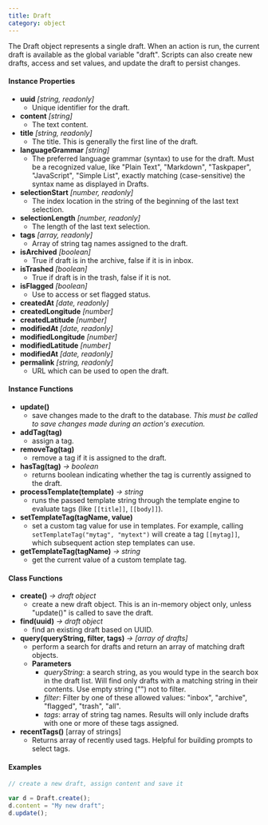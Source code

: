 ```yaml
---
title: Draft
category: object
---
```


The Draft object represents a single draft.  When an action is run, the current draft is available as the global variable "draft".  Scripts can also create new drafts, access and set values, and update the draft to persist changes.

#### Instance Properties

- **uuid** *[string, readonly]*
  - Unique identifier for the draft.
- **content** *[string]*
  - The text content.
- **title** *[string, readonly]*
  - The title. This is generally the first line of the draft.
- **languageGrammar** *[string]*
  - The preferred language grammar (syntax) to use for the draft. Must be a recognized value, like "Plain Text", "Markdown", "Taskpaper", "JavaScript", "Simple List", exactly matching (case-sensitive) the syntax name as displayed in Drafts.
- **selectionStart** *[number, readonly]*
  - The index location in the string of the beginning of the last text selection.
- **selectionLength** *[number, readonly]*
  - The length of the last text selection.
- **tags** *[array, readonly]*
  - Array of string tag names assigned to the draft.
- **isArchived** *[boolean]*
  - True if draft is in the archive, false if it is in inbox.
- **isTrashed** *[boolean]*
  - True if draft is in the trash, false if it is not.
- **isFlagged** *[boolean]*
  - Use to access or set flagged status.
- **createdAt** *[date, readonly]*
- **createdLongitude** *[number]*
- **createdLatitude** *[number]*
- **modifiedAt** *[date, readonly]*
- **modifiedLongitude** *[number]*
- **modifiedLatitude** *[number]*
- **modifiedAt** *[date, readonly]*
- **permalink** *[string, readonly]*
  - URL which can be used to open the draft.

#### Instance Functions

- **update()**
  - save changes made to the draft to the database. _This must be called to save changes made during an action's execution._
- **addTag(tag)**
  - assign a tag.
- **removeTag(tag)**
  - remove a tag if it is assigned to the draft.
- **hasTag(tag)** *-> boolean*
  - returns boolean indicating whether the tag is currently assigned to the draft.
- **processTemplate(template)** *-> string*
  - runs the passed template string through the template engine to evaluate tags (like `[[title]]`, `[[body]]`).
- **setTemplateTag(tagName, value)**
  - set a custom tag value for use in templates. For example, calling `setTemplateTag("mytag", "mytext")` will create a tag `[[mytag]]`, which subsequent action step templates can use.
- **getTemplateTag(tagName)** *-> string*
  - get the current value of a custom template tag.

#### Class Functions

- **create()** *-> draft object*
  - create a new draft object. This is an in-memory object only, unless "update()" is called to save the draft.
- **find(uuid)** *-> draft object*
  - find an existing draft based on UUID.
- **query(queryString, filter, tags)** *-> [array of drafts]*
  - perform a search for drafts and return an array of matching draft objects.
  - **Parameters**
    - *queryString*: a search string, as you would type in the search box in the draft list. Will find only drafts with a matching string in their contents. Use empty string ("") not to filter.
    - *filter*: Filter by one of these allowed values: "inbox", "archive", "flagged", "trash", "all".
    - *tags*: array of string tag names. Results will only include drafts with one or more of these tags assigned.
- **recentTags()** [array of strings]
  - Returns array of recently used tags. Helpful for building prompts to select tags.

#### Examples

```javascript
// create a new draft, assign content and save it

var d = Draft.create();
d.content = "My new draft";
d.update();
```
